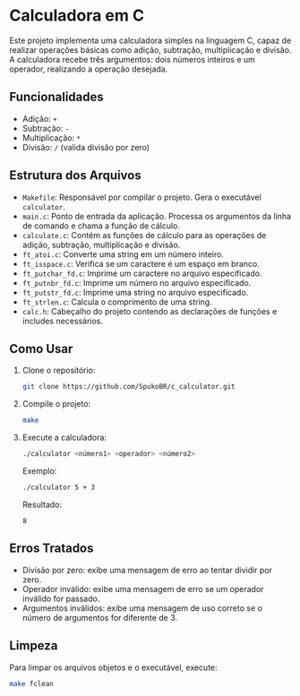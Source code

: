 # Calculadora em C

Este projeto implementa uma calculadora simples na linguagem C, capaz de realizar operações básicas como adição, subtração, multiplicação e divisão. A calculadora recebe três argumentos: dois números inteiros e um operador, realizando a operação desejada.

## Funcionalidades

- Adição: `+`
- Subtração: `-`
- Multiplicação: `*`
- Divisão: `/` (valida divisão por zero)

## Estrutura dos Arquivos

- `Makefile`: Responsável por compilar o projeto. Gera o executável `calculator`.
- `main.c`: Ponto de entrada da aplicação. Processa os argumentos da linha de comando e chama a função de cálculo.
- `calculate.c`: Contém as funções de cálculo para as operações de adição, subtração, multiplicação e divisão.
- `ft_atoi.c`: Converte uma string em um número inteiro.
- `ft_isspace.c`: Verifica se um caractere é um espaço em branco.
- `ft_putchar_fd.c`: Imprime um caractere no arquivo especificado.
- `ft_putnbr_fd.c`: Imprime um número no arquivo especificado.
- `ft_putstr_fd.c`: Imprime uma string no arquivo especificado.
- `ft_strlen.c`: Calcula o comprimento de uma string.
- `calc.h`: Cabeçalho do projeto contendo as declarações de funções e includes necessários.

## Como Usar

1. Clone o repositório:
   ```bash
   git clone https://github.com/SpukoBR/c_calculator.git
   ```
2. Compile o projeto:
   ```bash
   make
   ```
3. Execute a calculadora:
   ```bash
   ./calculator <número1> <operador> <número2>
   ```
   Exemplo:
   ```bash
   ./calculator 5 + 3
   ```
   Resultado:
   ```
   8
   ```

## Erros Tratados

- Divisão por zero: exibe uma mensagem de erro ao tentar dividir por zero.
- Operador inválido: exibe uma mensagem de erro se um operador inválido for passado.
- Argumentos inválidos: exibe uma mensagem de uso correto se o número de argumentos for diferente de 3.

## Limpeza

Para limpar os arquivos objetos e o executável, execute:

```bash
make fclean
```
